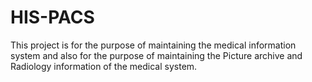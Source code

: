 # HIS-PACS
This project is for the purpose of maintaining the medical information system and also for the purpose of maintaining the Picture archive and Radiology information of the medical system.  
